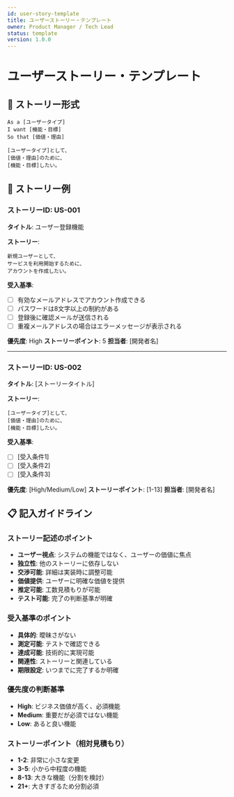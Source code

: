 ```yaml
---
id: user-story-template
title: ユーザーストーリー・テンプレート
owner: Product Manager / Tech Lead
status: template
version: 1.0.0
---
```


# ユーザーストーリー・テンプレート

## 📝 ストーリー形式

```
As a [ユーザータイプ]
I want [機能・目標]
So that [価値・理由]

[ユーザータイプ]として、
[価値・理由]のために、
[機能・目標]したい。
```

## 🎯 ストーリー例

### ストーリーID: US-001

**タイトル**: ユーザー登録機能

**ストーリー**:

```
新規ユーザーとして、
サービスを利用開始するために、
アカウントを作成したい。
```

**受入基準**:

- [ ] 有効なメールアドレスでアカウント作成できる
- [ ] パスワードは8文字以上の制約がある
- [ ] 登録後に確認メールが送信される
- [ ] 重複メールアドレスの場合はエラーメッセージが表示される

**優先度**: High **ストーリーポイント**: 5 **担当者**: [開発者名]

---

### ストーリーID: US-002

**タイトル**: [ストーリータイトル]

**ストーリー**:

```
[ユーザータイプ]として、
[価値・理由]のために、
[機能・目標]したい。
```

**受入基準**:

- [ ] [受入条件1]
- [ ] [受入条件2]
- [ ] [受入条件3]

**優先度**: [High/Medium/Low] **ストーリーポイント**: [1-13] **担当者**:
[開発者名]

## 📋 記入ガイドライン

### ストーリー記述のポイント

- **ユーザー視点**: システムの機能ではなく、ユーザーの価値に焦点
- **独立性**: 他のストーリーに依存しない
- **交渉可能**: 詳細は実装時に調整可能
- **価値提供**: ユーザーに明確な価値を提供
- **推定可能**: 工数見積もりが可能
- **テスト可能**: 完了の判断基準が明確

### 受入基準のポイント

- **具体的**: 曖昧さがない
- **測定可能**: テストで確認できる
- **達成可能**: 技術的に実現可能
- **関連性**: ストーリーと関連している
- **期限設定**: いつまでに完了するか明確

### 優先度の判断基準

- **High**: ビジネス価値が高く、必須機能
- **Medium**: 重要だが必須ではない機能
- **Low**: あると良い機能

### ストーリーポイント（相対見積もり）

- **1-2**: 非常に小さな変更
- **3-5**: 小から中程度の機能
- **8-13**: 大きな機能（分割を検討）
- **21+**: 大きすぎるため分割必須
